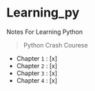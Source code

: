 # Learning_py
Notes For Learning Python

> Python Crash Courese  

- Chapter `1`  :  [x]
- Chapter `2`  :  [x]
- Chapter `3`  :  [x]
- Chapter `4`  :  [x]
